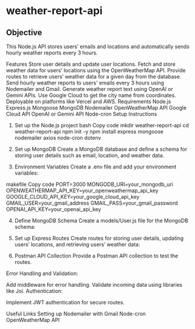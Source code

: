 # weather-report-api

## Objective
This Node.js API stores users’ emails and locations and automatically sends hourly weather reports every 3 hours.

Features
Store user details and update user locations.
Fetch and store weather data for users' locations using the OpenWeatherMap API.
Provide routes to retrieve users’ weather data for a given day from the database.
Send hourly weather reports to users' emails every 3 hours using Nodemailer and Gmail.
Generate weather report text using OpenAI or Gemini APIs.
Use Google Cloud to get the city name from coordinates.
Deployable on platforms like Vercel and AWS.
Requirements
Node.js
Express.js
Mongoose
MongoDB
Nodemailer
OpenWeatherMap API
Google Cloud API
OpenAI or Gemini API
Node-cron
Setup Instructions
1. Set up the Node.js project
bash
Copy code
mkdir weather-report-api
cd weather-report-api
npm init -y
npm install express mongoose nodemailer axios node-cron dotenv
2. Set up MongoDB
Create a MongoDB database and define a schema for storing user details such as email, location, and weather data.

3. Environment Variables
Create a .env file and add your environment variables:

makefile
Copy code
PORT=3000
MONGODB_URI=your_mongodb_uri
OPENWEATHERMAP_API_KEY=your_openweathermap_api_key
GOOGLE_CLOUD_API_KEY=your_google_cloud_api_key
GMAIL_USER=your_gmail_address
GMAIL_PASS=your_gmail_password
OPENAI_API_KEY=your_openai_api_key


4. Define MongoDB Schema
Create a models/User.js file for the MongoDB schema:

5. Set up Express Routes
Create routes for storing user details, updating users’ locations, and retrieving users’ weather data:

6. Postman API Collection
Provide a Postman API collection to test the routes.

Error Handling and Validation:

Add middleware for error handling.
Validate incoming data using libraries like Joi.
Authentication:

Implement JWT authentication for secure routes.

Useful Links
Setting up Nodemailer with Gmail
Node-cron
OpenWeatherMap API

